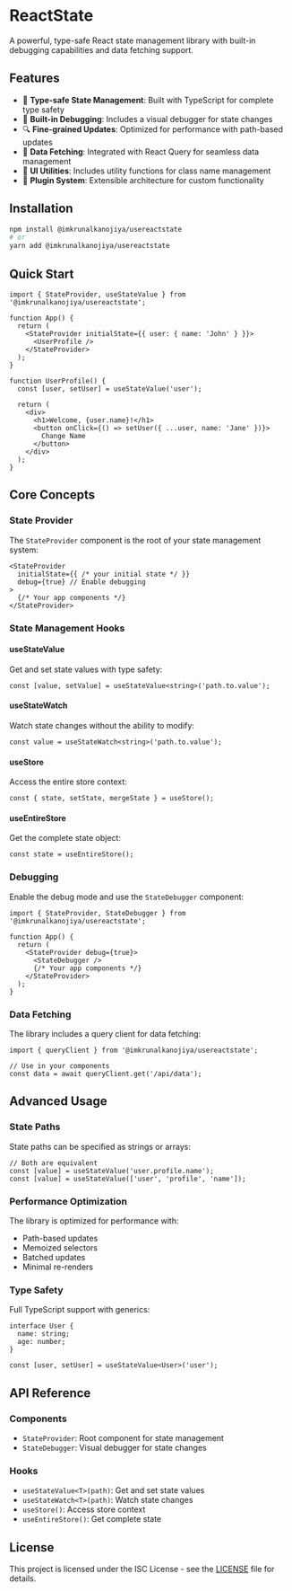 # ReactState

A powerful, type-safe React state management library with built-in debugging capabilities and data fetching support.

## Features

- 🔄 **Type-safe State Management**: Built with TypeScript for complete type safety
- 🐛 **Built-in Debugging**: Includes a visual debugger for state changes
- 🔍 **Fine-grained Updates**: Optimized for performance with path-based updates
- 📡 **Data Fetching**: Integrated with React Query for seamless data management
- 🎨 **UI Utilities**: Includes utility functions for class name management
- 🔌 **Plugin System**: Extensible architecture for custom functionality

## Installation

```bash
npm install @imkrunalkanojiya/usereactstate
# or
yarn add @imkrunalkanojiya/usereactstate
```

## Quick Start

```tsx
import { StateProvider, useStateValue } from '@imkrunalkanojiya/usereactstate';

function App() {
  return (
    <StateProvider initialState={{ user: { name: 'John' } }}>
      <UserProfile />
    </StateProvider>
  );
}

function UserProfile() {
  const [user, setUser] = useStateValue('user');
  
  return (
    <div>
      <h1>Welcome, {user.name}!</h1>
      <button onClick={() => setUser({ ...user, name: 'Jane' })}>
        Change Name
      </button>
    </div>
  );
}
```

## Core Concepts

### State Provider

The `StateProvider` component is the root of your state management system:

```tsx
<StateProvider 
  initialState={{ /* your initial state */ }}
  debug={true} // Enable debugging
>
  {/* Your app components */}
</StateProvider>
```

### State Management Hooks

#### useStateValue
Get and set state values with type safety:

```tsx
const [value, setValue] = useStateValue<string>('path.to.value');
```

#### useStateWatch
Watch state changes without the ability to modify:

```tsx
const value = useStateWatch<string>('path.to.value');
```

#### useStore
Access the entire store context:

```tsx
const { state, setState, mergeState } = useStore();
```

#### useEntireStore
Get the complete state object:

```tsx
const state = useEntireStore();
```

### Debugging

Enable the debug mode and use the `StateDebugger` component:

```tsx
import { StateProvider, StateDebugger } from '@imkrunalkanojiya/usereactstate';

function App() {
  return (
    <StateProvider debug={true}>
      <StateDebugger />
      {/* Your app components */}
    </StateProvider>
  );
}
```

### Data Fetching

The library includes a query client for data fetching:

```tsx
import { queryClient } from '@imkrunalkanojiya/usereactstate';

// Use in your components
const data = await queryClient.get('/api/data');
```

## Advanced Usage

### State Paths

State paths can be specified as strings or arrays:

```tsx
// Both are equivalent
const [value] = useStateValue('user.profile.name');
const [value] = useStateValue(['user', 'profile', 'name']);
```

### Performance Optimization

The library is optimized for performance with:
- Path-based updates
- Memoized selectors
- Batched updates
- Minimal re-renders

### Type Safety

Full TypeScript support with generics:

```tsx
interface User {
  name: string;
  age: number;
}

const [user, setUser] = useStateValue<User>('user');
```

## API Reference

### Components

- `StateProvider`: Root component for state management
- `StateDebugger`: Visual debugger for state changes

### Hooks

- `useStateValue<T>(path)`: Get and set state values
- `useStateWatch<T>(path)`: Watch state changes
- `useStore()`: Access store context
- `useEntireStore()`: Get complete state

## License

This project is licensed under the ISC License - see the [LICENSE](LICENSE) file for details.
